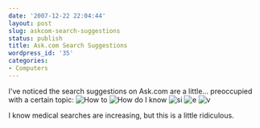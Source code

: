 ```yaml
---
date: '2007-12-22 22:04:44'
layout: post
slug: askcom-search-suggestions
status: publish
title: Ask.com Search Suggestions
wordpress_id: '35'
categories:
- Computers
---
```


I've noticed the search suggestions on Ask.com are a little... preoccupied with a certain topic:
![How to](http://geoff.greer.fm/rambling/wp-content/uploads/2007/12/picture-3.png)
![How do I know](http://geoff.greer.fm/rambling/wp-content/uploads/2007/12/picture-5.png)
![si](http://geoff.greer.fm/rambling/wp-content/uploads/2007/12/picture-6.png)
![e](http://geoff.greer.fm/rambling/wp-content/uploads/2007/12/picture-2.png)
![v](http://geoff.greer.fm/rambling/wp-content/uploads/2007/12/picture-1.png)

I know medical searches are increasing, but this is a little ridiculous.

